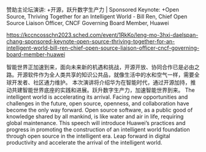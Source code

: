 赞助主论坛演讲: +开源，跃升数字生产力 | Sponsored Keynote: +Open Source, Thriving Together for an Intelligent World - Bill Ren, Chief Open Source Liaison Officer, CNCF Governing Board Member, Huawei

https://kccncosschn2023.sched.com/event/1RkKo/leng-mo-3hxi-daelspan-chang-sponsored-keynote-open-source-thriving-together-for-an-intelligent-world-bill-ren-chief-open-source-liaison-officer-cncf-governing-board-member-huawei

智能世界正加速到来，面向未来新的机遇和挑战，开源开放、协同合作已是必由之路。开源软件作为全人类共享的知识公共品，就像生活中的水和空气一样，需要全球开发者、社区通力维护。 本次演讲将介绍华为在智能时代，通过开源加持，推动共建智能世界底座的实践和进展。跃升数字生产力，加速智能世界到来。 
The intelligent world is accelerating its arrival. Facing new opportunities and challenges in the future, open source, openness, and collaboration have become the only way forward. Open source software, as a public good of knowledge shared by all mankind, is like water and air in life, requiring global maintenance. This speech will introduce Huawei’s practices and progress in promoting the construction of an intelligent world foundation through open source in the intelligent era. Leap forward in digital productivity and accelerate the arrival of the intelligent world.